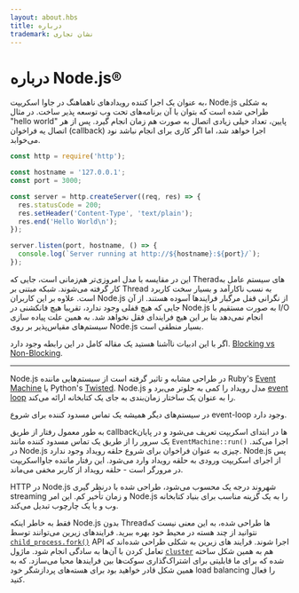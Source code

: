 ```yaml
---
layout: about.hbs
title: درباره
trademark: نشان تجاری
---
```


# درباره Node.js&reg;

به عنوان یک اجرا کننده رویدادهای ناهماهنگ در جاوا اسکریپت، Node.js به شکلی طراحی شده است که بتوان با آن برنامه‌های تحت وب توسعه پذیر ساخت. در مثال "hello world" پایین، تعداد خیلی زیادی اتصال به صورت هم زمان انجام گیرد.
پس از هر اتصال یه فراخوان (callback) اجرا خواهد شد، اما اگر کاری برای انجام نباشد نود می‌خوابد.

```javascript
const http = require('http');

const hostname = '127.0.0.1';
const port = 3000;

const server = http.createServer((req, res) => {
  res.statusCode = 200;
  res.setHeader('Content-Type', 'text/plain');
  res.end('Hello World\n');
});

server.listen(port, hostname, () => {
  console.log(`Server running at http://${hostname}:${port}/`);
});
```

این در مقایسه با مدل امروزی‌تر هم‌زمانی است، جایی که Theradهای سیستم عامل به کار گرفته می‌شوند.
شبکه مبتنی بر Thread به نسب ناکارآمد و بسیار سخت کاربرد است.
علاوه بر این کاربران Node.js از نگرانی قفل مرگبار فرایند‌ها آسوده هستند.
از آن جایی که هیچ قفلی وجود ندارد، تقریبا هیچ فانکشنی در Node.js به صورت مستقیم با I/O انجام نمی‌دهد بنا بر این هیچ فرایند‌ای فقل نخواهد شد. به همین علت پیاده سازی سیستم‌های مقیاس‌پذیر بر روی Node.js بسیار منطقی است.

اگر با این ادبیات ناآشنا هستید یک مقاله کامل در این رابطه وجود دارد.
[Blocking vs Non-Blocking][].

---

Node.js در طراحی مشابه و تاثیر گرفته است از سیستم‌هایی ماننده  Ruby's
[Event Machine][] یا Python's [Twisted][].
Node.js مدل رویداد را کمی به جلوتر می‌برد و  [event loop][] را به عنوان یک ساختار زمان‌بندی به جای یک کتابخانه ارائه می‌کند.

در سیستم‌های دیگر همیشه یک تماس مسدود کننده برای شروع  event-loop وجود دارد.

به طور معمول رفتار از طریق callbackها در ابتدای اسکریپت تعریف می‌شود
و در پایان یک سرور را از طریق یک تماس مسدود کننده مانند
`EventMachine::run()` اجرا می‌کند.
 در Node.js چیزی به عنوان فراخوان برای شروع حلقه رویداد وجود ندارد. Node.js پس از اجرای اسکریپت ورودی به حلقه رویداد وارد می‌شود. این رفتار ماننده جاوااسکریپت در مرورگر است - حلقه رویداد از کاربر مخفی می‌ماند.

HTTP در Node.js شهروند درجه یک محسوب می‌شود، طراحی شده با درنظر گیری streaming و زمان تأخیر کم. این امر Node.js را به یک گزینه مناسب برای بنیاد کتابخانه وب و یا یک چارچوب تبدیل می‌کند.

فقط به خاطر اینکه Node.js بدون Threadها طراحی شده، به این معنی نیست که نتوانید از چند هسته در محیط خود بهره ببرید. فرایند‌های زیرین می‌توانند توسط ‌[`child_process.fork()`][] API  اجرا شوند. فرایند های زیرین   به شکلی طراحی شده‌اند که تعامل کردن با آن‌ها به سادگی انجام شود.
ماژول [`cluster`][] هم به همین شکل ساخته شده که برای ما قابلیتی برای اشتراک‌گذاری سوکت‌ها بین فرایند‌ها محیا می‌سازد. که به همین شکل قادر خواهید بود برای هسته‌های پردازشگر خود load balancing را فعال کنید.

[Blocking vs Non-Blocking]: https://nodejs.org/en/docs/guides/blocking-vs-non-blocking/
[`child_process.fork()`]: https://nodejs.org/api/child_process.html#child_process_child_process_fork_modulepath_args_options
[`cluster`]: https://nodejs.org/api/cluster.html
[event loop]: https://nodejs.org/en/docs/guides/event-loop-timers-and-nexttick/
[Event Machine]: https://github.com/eventmachine/eventmachine
[Twisted]: https://twistedmatrix.com/trac/
